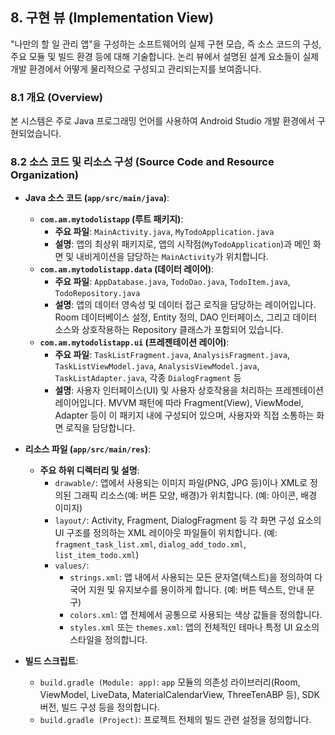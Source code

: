 ## 8. 구현 뷰 (Implementation View)

"나만의 할 일 관리 앱"을 구성하는 소프트웨어의 실제 구현 모습, 즉 소스 코드의 구성, 주요 모듈 및 빌드 환경 등에 대해 기술합니다. 논리 뷰에서 설명된 설계 요소들이 실제 개발 환경에서 어떻게 물리적으로 구성되고 관리되는지를 보여줍니다.

### 8.1 개요 (Overview)
본 시스템은 주로 Java 프로그래밍 언어를 사용하여 Android Studio 개발 환경에서 구현되었습니다.

### 8.2 소스 코드 및 리소스 구성 (Source Code and Resource Organization)


* **Java 소스 코드 (`app/src/main/java`)**:
    * **`com.am.mytodolistapp` (루트 패키지)**:
        * **주요 파일**: `MainActivity.java`, `MyTodoApplication.java`
        * **설명**: 앱의 최상위 패키지로, 앱의 시작점(`MyTodoApplication`)과 메인 화면 및 내비게이션을 담당하는 `MainActivity`가 위치합니다.
    * **`com.am.mytodolistapp.data` (데이터 레이어)**:
        * **주요 파일**: `AppDatabase.java`, `TodoDao.java`, `TodoItem.java`, `TodoRepository.java`
        * **설명**: 앱의 데이터 영속성 및 데이터 접근 로직을 담당하는 레이어입니다. Room 데이터베이스 설정, Entity 정의, DAO 인터페이스, 그리고 데이터 소스와 상호작용하는 Repository 클래스가 포함되어 있습니다.
    * **`com.am.mytodolistapp.ui` (프레젠테이션 레이어)**:
        * **주요 파일**: `TaskListFragment.java`, `AnalysisFragment.java`, `TaskListViewModel.java`, `AnalysisViewModel.java`, `TaskListAdapter.java`, 각종 `DialogFragment` 등
        * **설명**: 사용자 인터페이스(UI) 및 사용자 상호작용을 처리하는 프레젠테이션 레이어입니다. MVVM 패턴에 따라 Fragment(View), ViewModel, Adapter 등이 이 패키지 내에 구성되어 있으며, 사용자와 직접 소통하는 화면 로직을 담당합니다.

* **리소스 파일 (`app/src/main/res`)**:
    * **주요 하위 디렉터리 및 설명**:
        * `drawable/`: 앱에서 사용되는 이미지 파일(PNG, JPG 등)이나 XML로 정의된 그래픽 리소스(예: 버튼 모양, 배경)가 위치합니다. (예: 아이콘, 배경 이미지)
        * `layout/`: Activity, Fragment, DialogFragment 등 각 화면 구성 요소의 UI 구조를 정의하는 XML 레이아웃 파일들이 위치합니다. (예: `fragment_task_list.xml`, `dialog_add_todo.xml`, `list_item_todo.xml`)
        * `values/`:
            * `strings.xml`: 앱 내에서 사용되는 모든 문자열(텍스트)을 정의하여 다국어 지원 및 유지보수를 용이하게 합니다. (예: 버튼 텍스트, 안내 문구)
            * `colors.xml`: 앱 전체에서 공통으로 사용되는 색상 값들을 정의합니다.
            * `styles.xml` 또는 `themes.xml`: 앱의 전체적인 테마나 특정 UI 요소의 스타일을 정의합니다.

* **빌드 스크립트**:
    * `build.gradle (Module: app)`: `app` 모듈의 의존성 라이브러리(Room, ViewModel, LiveData, MaterialCalendarView, ThreeTenABP 등), SDK 버전, 빌드 구성 등을 정의합니다.
    * `build.gradle (Project)`: 프로젝트 전체의 빌드 관련 설정을 정의합니다.
